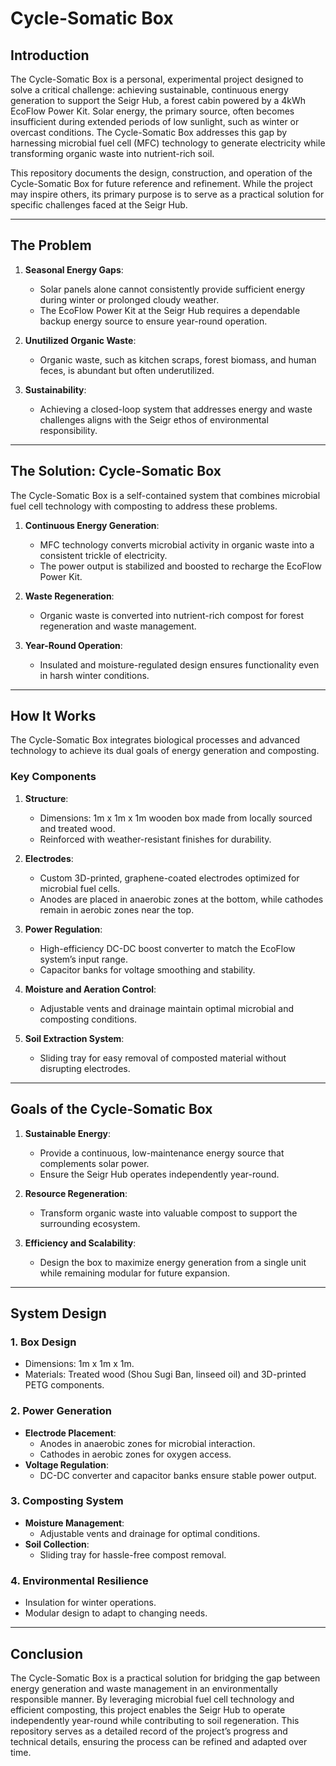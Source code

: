 # **Cycle-Somatic Box**

## **Introduction**

The Cycle-Somatic Box is a personal, experimental project designed to solve a critical challenge: achieving sustainable, continuous energy generation to support the Seigr Hub, a forest cabin powered by a 4kWh EcoFlow Power Kit. Solar energy, the primary source, often becomes insufficient during extended periods of low sunlight, such as winter or overcast conditions. The Cycle-Somatic Box addresses this gap by harnessing microbial fuel cell (MFC) technology to generate electricity while transforming organic waste into nutrient-rich soil.

This repository documents the design, construction, and operation of the Cycle-Somatic Box for future reference and refinement. While the project may inspire others, its primary purpose is to serve as a practical solution for specific challenges faced at the Seigr Hub.

---

## **The Problem**

1. **Seasonal Energy Gaps**:
   - Solar panels alone cannot consistently provide sufficient energy during winter or prolonged cloudy weather.
   - The EcoFlow Power Kit at the Seigr Hub requires a dependable backup energy source to ensure year-round operation.

2. **Unutilized Organic Waste**:
   - Organic waste, such as kitchen scraps, forest biomass, and human feces, is abundant but often underutilized.

3. **Sustainability**:
   - Achieving a closed-loop system that addresses energy and waste challenges aligns with the Seigr ethos of environmental responsibility.

---

## **The Solution: Cycle-Somatic Box**

The Cycle-Somatic Box is a self-contained system that combines microbial fuel cell technology with composting to address these problems.

1. **Continuous Energy Generation**:
   - MFC technology converts microbial activity in organic waste into a consistent trickle of electricity.
   - The power output is stabilized and boosted to recharge the EcoFlow Power Kit.

2. **Waste Regeneration**:
   - Organic waste is converted into nutrient-rich compost for forest regeneration and waste management.

3. **Year-Round Operation**:
   - Insulated and moisture-regulated design ensures functionality even in harsh winter conditions.

---

## **How It Works**

The Cycle-Somatic Box integrates biological processes and advanced technology to achieve its dual goals of energy generation and composting.

### **Key Components**

1. **Structure**:
   - Dimensions: 1m x 1m x 1m wooden box made from locally sourced and treated wood.
   - Reinforced with weather-resistant finishes for durability.

2. **Electrodes**:
   - Custom 3D-printed, graphene-coated electrodes optimized for microbial fuel cells.
   - Anodes are placed in anaerobic zones at the bottom, while cathodes remain in aerobic zones near the top.

3. **Power Regulation**:
   - High-efficiency DC-DC boost converter to match the EcoFlow system’s input range.
   - Capacitor banks for voltage smoothing and stability.

4. **Moisture and Aeration Control**:
   - Adjustable vents and drainage maintain optimal microbial and composting conditions.

5. **Soil Extraction System**:
   - Sliding tray for easy removal of composted material without disrupting electrodes.

---

## **Goals of the Cycle-Somatic Box**

1. **Sustainable Energy**:
   - Provide a continuous, low-maintenance energy source that complements solar power.
   - Ensure the Seigr Hub operates independently year-round.

2. **Resource Regeneration**:
   - Transform organic waste into valuable compost to support the surrounding ecosystem.

3. **Efficiency and Scalability**:
   - Design the box to maximize energy generation from a single unit while remaining modular for future expansion.

---

## **System Design**

### **1. Box Design**

- Dimensions: 1m x 1m x 1m.
- Materials: Treated wood (Shou Sugi Ban, linseed oil) and 3D-printed PETG components.

### **2. Power Generation**

- **Electrode Placement**:
  - Anodes in anaerobic zones for microbial interaction.
  - Cathodes in aerobic zones for oxygen access.
- **Voltage Regulation**:
  - DC-DC converter and capacitor banks ensure stable power output.

### **3. Composting System**

- **Moisture Management**:
  - Adjustable vents and drainage for optimal conditions.
- **Soil Collection**:
  - Sliding tray for hassle-free compost removal.

### **4. Environmental Resilience**

- Insulation for winter operations.
- Modular design to adapt to changing needs.

---

## **Conclusion**

The Cycle-Somatic Box is a practical solution for bridging the gap between energy generation and waste management in an environmentally responsible manner. By leveraging microbial fuel cell technology and efficient composting, this project enables the Seigr Hub to operate independently year-round while contributing to soil regeneration. This repository serves as a detailed record of the project’s progress and technical details, ensuring the process can be refined and adapted over time.
